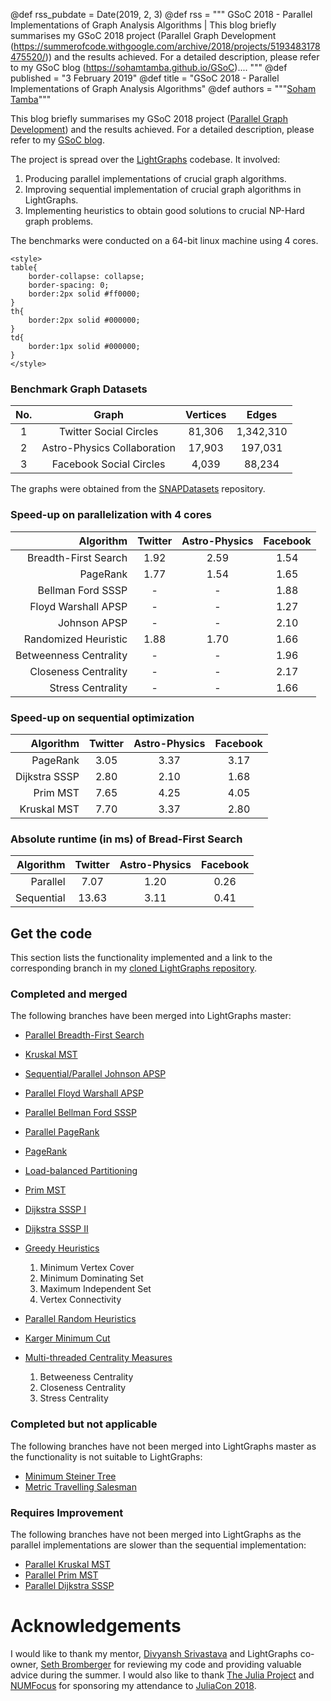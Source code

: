 @def rss_pubdate = Date(2019, 2, 3)
@def rss = """ GSoC 2018 - Parallel Implementations of Graph Analysis Algorithms | This blog briefly summarises my GSoC 2018 project (Parallel Graph Development (https://summerofcode.withgoogle.com/archive/2018/projects/5193483178475520/)) and the results achieved. For a detailed description, please refer to my GSoC blog (https://sohamtamba.github.io/GSoC).... """
@def published = "3 February 2019"
@def title = "GSoC 2018 - Parallel Implementations of Graph Analysis Algorithms"
@def authors = """<a href="https://github.com/SohamTamba">Soham Tamba</a>"""  

This blog briefly summarises my GSoC 2018 project ([Parallel Graph Development](https://summerofcode.withgoogle.com/archive/2018/projects/5193483178475520/)) and the results achieved. For a detailed description, please refer to my [GSoC blog](https://sohamtamba.github.io/GSoC).

The project is spread over the [LightGraphs](https://github.com/JuliaGraphs/LightGraphs.jl) codebase. It involved:

1. Producing parallel implementations of crucial graph algorithms.
2. Improving sequential implementation of crucial graph algorithms in LightGraphs.
3. Implementing heuristics to obtain good solutions to crucial NP-Hard graph problems.

The benchmarks were conducted on a 64-bit linux machine using 4 cores.


~~~
<style>
table{
    border-collapse: collapse;
    border-spacing: 0;
    border:2px solid #ff0000;
}
th{
    border:2px solid #000000;
}
td{
    border:1px solid #000000;
}
</style>
~~~

### Benchmark Graph Datasets

No. | Graph | Vertices | Edges
:---: | :---------: | :------------: | :-----------------:
1 | Twitter Social Circles | 81,306 | 1,342,310
2 | Astro-Physics Collaboration | 17,903 | 197,031
3 | Facebook Social Circles | 4,039 | 88,234

The graphs were obtained from the [SNAPDatasets](https://github.com/JuliaGraphs/SNAPDatasets.jl) repository.


### Speed-up on parallelization with 4 cores

Algorithm | Twitter | Astro-Physics | Facebook
---------: | :------------: | :-----------------: | :-------:
Breadth-First Search | 1.92 | 2.59 | 1.54
PageRank | 1.77 | 1.54 | 1.65
Bellman Ford SSSP | - | - | 1.88
Floyd Warshall APSP | - | - | 1.27
Johnson APSP | - | -  |2.10
Randomized Heuristic | 1.88 | 1.70 | 1.66
Betweenness Centrality | - | - | 1.96
Closeness Centrality | - | - | 2.17
Stress Centrality | - | - | 1.66

### Speed-up on sequential optimization

Algorithm | Twitter | Astro-Physics | Facebook
---------: | :------------: | :-----------------: | :-------:
PageRank | 3.05 | 3.37 | 3.17
Dijkstra SSSP | 2.80 | 2.10 | 1.68
Prim MST | 7.65 | 4.25 | 4.05
Kruskal MST | 7.70 | 3.37 | 2.80

### Absolute runtime (in ms) of Bread-First Search

Algorithm | Twitter | Astro-Physics | Facebook
---------: | :------------: | :-----------------: | :-------:
Parallel | 7.07 | 1.20 | 0.26
Sequential | 13.63 | 3.11 | 0.41


## Get the code

This section lists the functionality implemented and a link to the corresponding branch in my [cloned LightGraphs repository](https://github.com/SohamTamba/LightGraphs.jl).

### Completed and merged

The following branches have been merged into LightGraphs master:

- [Parallel Breadth-First Search](https://github.com/SohamTamba/LightGraphs.jl/tree/Parallel_GDistances)
- [Kruskal MST](https://github.com/SohamTamba/LightGraphs.jl/tree/kruskal_sort_IDS)
- [Sequential/Parallel Johnson APSP](https://github.com/SohamTamba/LightGraphs.jl/tree/Soham/John_Shortest_Path)
- [Parallel Floyd Warshall APSP](https://github.com/SohamTamba/LightGraphs.jl/tree/Parallel_Floyd_Warshall)
- [Parallel Bellman Ford SSSP](https://github.com/SohamTamba/LightGraphs.jl/tree/Parallel_Bellman_Ford)
- [Parallel PageRank](https://github.com/SohamTamba/LightGraphs.jl/tree/Parallel_Page_Rank)
- [PageRank](https://github.com/SohamTamba/LightGraphs.jl/tree/Seq_PageRank)
- [Load-balanced Partitioning](https://github.com/SohamTamba/LightGraphs.jl/tree/Parallel_Page_Rank)
- [Prim MST](https://github.com/SohamTamba/LightGraphs.jl/tree/Prim_PQ)
- [Dijkstra SSSP I](https://github.com/SohamTamba/LightGraphs.jl/tree/Dijkstra_Performance_Docs)
- [Dijkstra SSSP II](https://github.com/SohamTamba/LightGraphs.jl/tree/Dijkstra_Allocations)
- [Greedy Heuristics](https://github.com/SohamTamba/LightGraphs.jl/tree/All_Greedy)
    1. Minimum Vertex Cover
    2. Minimum Dominating Set
    3. Maximum Independent Set
    4. Vertex Connectivity

- [Parallel Random Heuristics](https://github.com/SohamTamba/LightGraphs.jl/tree/genrate_reduce)
- [Karger Minimum Cut](https://github.com/SohamTamba/LightGraphs.jl/tree/Karger_min_cut)
- [Multi-threaded Centrality Measures](https://github.com/SohamTamba/LightGraphs.jl/tree/Threaded_Centrality)
    1. Betweeness Centrality
    2. Closeness Centrality
    3. Stress Centrality

###  Completed but not applicable

The following branches have not been merged into LightGraphs master as the functionality is not suitable to LightGraphs:

- [Minimum Steiner Tree](https://github.com/SohamTamba/LightGraphs.jl/tree/GSoC/SteinerTree)
- [Metric Travelling Salesman](https://github.com/SohamTamba/LightGraphs.jl/tree/GSoC/TravellingSalesman)

###  Requires Improvement

The following branches have not been merged into LightGraphs as the parallel implementations are slower than the sequential implementation:

- [Parallel Kruskal MST](https://github.com/SohamTamba/LightGraphs.jl/tree/Parallel_Kruskal)
- [Parallel Prim MST](https://github.com/SohamTamba/LightGraphs.jl/tree/BatchPriorityQueue_Parallel_Dijkstra_Prim)
- [Parallel Dijkstra SSSP](https://github.com/SohamTamba/LightGraphs.jl/tree/BatchPriorityQueue_Parallel_Dijkstra_Prim)

# Acknowledgements

I would like to thank my mentor, [Divyansh Srivastava](https://github.com/somil55) and LightGraphs co-owner, [Seth Bromberger](https://github.com/sbromberger) for reviewing my code and providing valuable advice during the summer. I would also like to thank [The Julia Project](/project/) and [NUMFocus](https://numfocus.org) for sponsoring my attendance to [JuliaCon 2018](https://juliacon.org/2018/).
